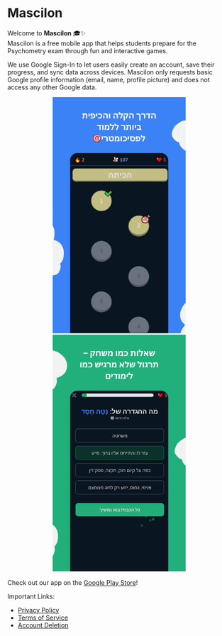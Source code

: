 # Mascilon

Welcome to **Mascilon** 🎓✨  
Mascilon is a free mobile app that helps students prepare for the Psychometry exam through fun and interactive games.

We use Google Sign-In to let users easily create an account, save their progress, and sync data across devices.
Mascilon only requests basic Google profile information (email, name, profile picture) and does not access any other Google data.

<p align="center">
  <img src="images/1.png" alt="Mascilon app preview" width="300" />
  <img src="images/2.png" alt="Mascilon app preview" width="300" />
</p>


Check out our app on the [Google Play Store](https://play.google.com/store/apps/details?id=com.gastudios.mascilon)!

Important Links:
- [Privacy Policy](privacy-policy.md)  
- [Terms of Service](terms.md)
- [Account Deletion](account-deletion.md)  
